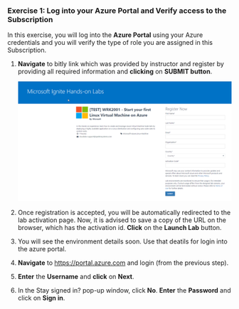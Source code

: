 ### Exercise 1: Log into your Azure Portal and Verify access to the Subscription

In this exercise, you will log into the **Azure Portal** using your Azure credentials and you will verify the type of role you are assigned in this Subscription.

1.	**Navigate** to bitly link which was provided by instructor and register by providing all required information and **clicking** on **SUBMIT button**.<br/>

    <img src="images/signin.png"/><br/>

2. Once registration is accepted, you will be automatically redirected to the lab activation page. Now, it is advised to save a copy of the URL on the browser, which has the activation id. **Click** on the **Launch Lab** button.<br/>

3. You will see the environment details soon. Use that deatils for login into the azure portal.<br/>

4. **Navigate** to https://portal.azure.com and login (from the previous step).

5. **Enter** the **Username** and **click** on **Next**.<br/>


6.	In the Stay signed in? pop-up window, click **No**. **Enter** the **Password** and click on **Sign in**.<br/>
